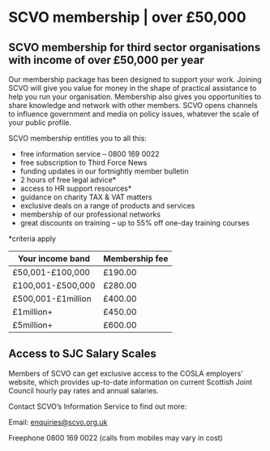 # SCVO membership | over £50,000

## SCVO membership for third sector organisations with income of over £50,000 per year

Our membership package has been designed to support your work. Joining SCVO will give you value for money in the shape of practical assistance to help you run your organisation. Membership also gives you opportunities to share knowledge and network with other members. SCVO opens channels to influence government and media on policy issues, whatever the scale of your public profile.

SCVO membership entitles you to all this:

* free information service – 0800 169 0022
* free subscription to Third Force News
* funding updates in our fortnightly member bulletin
* 2 hours of free legal advice*
* access to HR support resources*
* guidance on charity TAX & VAT matters
* exclusive deals on a range of products and services
* membership of our professional networks
* great discounts on training – up to 55% off one-day training courses

*criteria apply

Your income band |	Membership fee
--- | ---
£50,001-£100,000 |	£190.00
£100,001-£500,000 |	£280.00
£500,001-£1million |	£400.00
£1million+ |	£450.00
£5million+ |	£600.00

## Access to SJC Salary Scales

Members of SCVO can get exclusive access to the COSLA employers’ website, which provides up-to-date information on current Scottish Joint Council hourly pay rates and annual salaries.

Contact SCVO’s Information Service to find out more:

Email: [enquiries@scvo.org.uk](mailto:enquiries@scvo.org.uk)

Freephone 0800 169 0022 (calls from mobiles may vary in cost)

